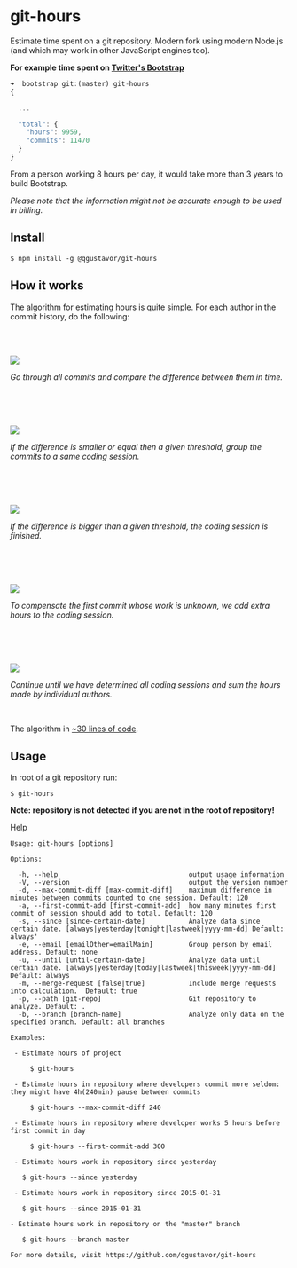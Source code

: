 # git-hours

Estimate time spent on a git repository. Modern fork using modern Node.js (and which may work in other JavaScript engines too).

**For example time spent on [Twitter's Bootstrap](https://github.com/twbs/bootstrap)**

```javascript
➜  bootstrap git:(master) git-hours
{

  ...

  "total": {
    "hours": 9959,
    "commits": 11470
  }
}
```

From a person working 8 hours per day, it would take more than 3 years to build Bootstrap.

*Please note that the information might not be accurate enough to be used in billing.*

## Install

    $ npm install -g @qgustavor/git-hours

## How it works

The algorithm for estimating hours is quite simple. For each author in the commit history, do the following:

<br><br>

![](docs/step0.png)

*Go through all commits and compare the difference between
them in time.*

<br><br><br>

![](docs/step1.png)

*If the difference is smaller or equal then a given threshold, group the commits
to a same coding session.*

<br><br><br>

![](docs/step2.png)

*If the difference is bigger than a given threshold, the coding session is finished.*

<br><br><br>

![](docs/step3.png)

*To compensate the first commit whose work is unknown, we add extra hours to the coding session.*

<br><br><br>

![](docs/step4.png)

*Continue until we have determined all coding sessions and sum the hours
made by individual authors.*

<br>

The algorithm in [~30 lines of code](https://github.com/kimmobrunfeldt/git-hours/blob/8aaeee237cb9d9028e7a2592a25ad8468b1f45e4/index.js#L114-L143).

## Usage

In root of a git repository run:

    $ git-hours

**Note: repository is not detected if you are not in the root of repository!**

Help

    Usage: git-hours [options]

    Options:

      -h, --help                                 output usage information
      -V, --version                              output the version number
      -d, --max-commit-diff [max-commit-diff]    maximum difference in minutes between commits counted to one session. Default: 120
      -a, --first-commit-add [first-commit-add]  how many minutes first commit of session should add to total. Default: 120
      -s, --since [since-certain-date]           Analyze data since certain date. [always|yesterday|tonight|lastweek|yyyy-mm-dd] Default: always'
      -e, --email [emailOther=emailMain]         Group person by email address. Default: none
      -u, --until [until-certain-date]           Analyze data until certain date. [always|yesterday|today|lastweek|thisweek|yyyy-mm-dd] Default: always
      -m, --merge-request [false|true]           Include merge requests into calculation.  Default: true
      -p, --path [git-repo]                      Git repository to analyze. Default: .
      -b, --branch [branch-name]                 Analyze only data on the specified branch. Default: all branches

    Examples:

     - Estimate hours of project

         $ git-hours

     - Estimate hours in repository where developers commit more seldom: they might have 4h(240min) pause between commits

         $ git-hours --max-commit-diff 240

     - Estimate hours in repository where developer works 5 hours before first commit in day

         $ git-hours --first-commit-add 300

     - Estimate hours work in repository since yesterday

       $ git-hours --since yesterday

     - Estimate hours work in repository since 2015-01-31

       $ git-hours --since 2015-01-31

    - Estimate hours work in repository on the "master" branch

       $ git-hours --branch master

    For more details, visit https://github.com/qgustavor/git-hours

